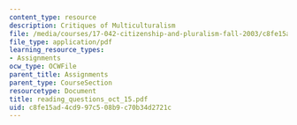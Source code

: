 ```yaml
---
content_type: resource
description: Critiques of Multiculturalism
file: /media/courses/17-042-citizenship-and-pluralism-fall-2003/c8fe15ad4cd997c508b9c70b34d2721c_reading_questions_oct_15.pdf
file_type: application/pdf
learning_resource_types:
- Assignments
ocw_type: OCWFile
parent_title: Assignments
parent_type: CourseSection
resourcetype: Document
title: reading_questions_oct_15.pdf
uid: c8fe15ad-4cd9-97c5-08b9-c70b34d2721c
---
```

